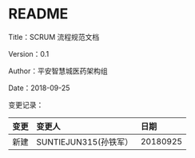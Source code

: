 # README

Title：SCRUM 流程规范文档

Version：0.1

Author：平安智慧城医药架构组

Date：2018-09-25

变更记录：

| 变更 | 变更人 | 日期 |
| :--- | :--- | :--- |
| 新建 | SUNTIEJUN315\(孙铁军） | 20180925 |



